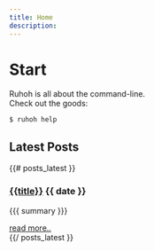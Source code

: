```yaml
---
title: Home
description:
---
```


<h1>Start</h1>
<p>
  Ruhoh is all about the command-line.
  <br>Check out the goods:
</p>
<pre><code>$ ruhoh help</code></pre>


<h2>Latest Posts</h2>

{{# posts_latest }}
<div class="post">
  <h3 class="title"><a href="{{url}}">{{title}}</a> <span class="date">{{ date }}</span></h3>

  {{{ summary }}}

  <div class="more">
    <a href="{{url}}" class="btn">read more..</a>
  </div>
</div>
{{/ posts_latest }}
